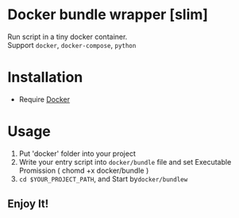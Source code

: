 # Docker bundle wrapper [slim]

Run script in a tiny docker container.	
Support  ```docker```, ```docker-compose```, ```python```   

# Installation

* Require [Docker](https://docs.docker.com/install/)

# Usage

1. Put 'docker' folder into your project  
2. Write your entry script into ```docker/bundle``` file and set Executable Promission ( chomd +x docker/bundle )
3. ```cd $YOUR_PROJECT_PATH```, and Start by```docker/bundlew```

## Enjoy It!
